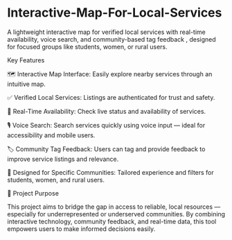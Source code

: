 # Interactive-Map-For-Local-Services
A lightweight interactive map for verified local services with real-time availability, voice search, and community-based tag feedback , designed for focused groups like students, women, or rural users.

 Key Features

🗺️ Interactive Map Interface: Easily explore nearby services through an intuitive map.

✅ Verified Local Services: Listings are authenticated for trust and safety.

📡 Real-Time Availability: Check live status and availability of services.

🎙️ Voice Search: Search services quickly using voice input — ideal for accessibility and mobile users.

🏷️ Community Tag Feedback: Users can tag and provide feedback to improve service listings and relevance.

🎯 Designed for Specific Communities: Tailored experience and filters for students, women, and rural users.

🎯 Project Purpose

This project aims to bridge the gap in access to reliable, local resources — especially for underrepresented or underserved communities. By combining interactive technology, community feedback, and real-time data, this tool empowers users to make informed decisions easily.
